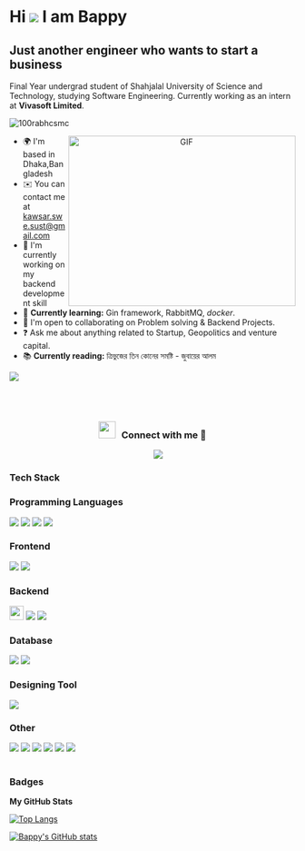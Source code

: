 Hi ![](https://user-images.githubusercontent.com/18350557/176309783-0785949b-9127-417c-8b55-ab5a4333674e.gif) I am Bappy
========================================================================================================================================

Just another engineer who wants to start a business
-----------------------------------------------------

Final Year undergrad student of Shahjalal University of Science and Technology, studying Software Engineering. Currently working as an intern at **Vivasoft Limited**.

<p align="left"> <img src="https://komarev.com/ghpvc/?username=Bappy60&label=Profile%20views&color=0e75b6&style=flat" alt="100rabhcsmc" /> </p>
<a target="_blank" align="center">
  <img align="right" top="500" height="300" width="400" alt="GIF" src="https://media.giphy.com/media/SWoSkN6DxTszqIKEqv/giphy.gif">
</a>

* 🌍  I'm based in Dhaka,Bangladesh
* ✉️  You can contact me at [kawsar.swe.sust@gmail.com](mailto:kawsar.swe.sust@gmail.com)
* 🚀  I'm currently working on my backend development skill 
* 🧠  **Currently learning:** Gin framework, RabbitMQ, *docker*.
* 🤝  I'm open to collaborating on Problem solving & Backend Projects.
* ❓ Ask me about anything related to Startup, Geopolitics and venture capital.
* 📚 **Currently reading:** ত্রিভুজের তিন কোনের সমষ্টি - জুবায়ের আলম

<a href="https://www.github.com/Bappy60" target="_blank" rel="noreferrer"><img
src="https://img.shields.io/github/followers/Bappy60?logo=github&style=for-the-badge&color=0891b2&labelColor=1c1917" /></a>

<br/>
<br/>
<h3 align="center" > <img src="https://media.giphy.com/media/iY8CRBdQXODJSCERIr/giphy.gif" width="30" height="30" style="margin-right: 10px;">Connect with me 🤝 </h3>

<p align="center">

 <div align="center"  class="icons-social" style="margin-left: 10px;">
        <a style="margin-left: 10px;"  target="_blank" href="https://www.linkedin.com/in/kawsar-ahemmmed-bappy/">
			<img src="https://img.icons8.com/doodle/40/000000/linkedin--v2.png"></a>
<!--         <a style="margin-left: 10px;" target="_blank" href="https://github.com/100rabhcsmc">
		<img src="https://img.icons8.com/doodle/40/000000/github--v1.png"></a>
		<a style="margin-left: 10px;" target="_blank" href="https://stackoverflow.com/users/12053852/saurabh-chavan?tab=profile">
				<img src="https://img.icons8.com/external-tal-revivo-color-tal-revivo/40/000000/external-stack-overflow-is-a-question-and-answer-site-for-professional-logo-color-tal-revivo.png"></a>
	   <a style="margin-left: 10px;" target="_blank" href="https://dev.to/100rabhcsmc">
					<img src="https://img.icons8.com/external-sketchy-juicy-fish/0.6x/external-blog-online-services-sketchy-sketchy-juicy-fish.png"></a> -->
<!--         <a style="margin-left: 10px;" target="_blank" href="https://instagram.com/100rabhch">
			<img src="https://img.icons8.com/doodle/40/000000/instagram-new--v2.png"></a> -->
<!-- 		<a style="margin-left: 10px;" target="_blank" href="https://twitter.com/100rabhcsmc">
			<img src="https://img.icons8.com/doodle/1x/twitter-squared--v2.png" ></a> -->
<!-- 		<a style="margin-left: 10px;" target="_blank" href="https://www.youtube.com/channel/UC-ZdNkKNHC6KguDqNFKO2Nw?view_as=subscriber">
				<img src="https://img.icons8.com/doodle/1x/youtube--v2.png" ></a> -->
<!-- 		<a style="margin-left: 5px;" target="_blank" href="https://github.com/100rabhcsmc/Me.io/blob/master/01SaurabhChavanReactNativeResume.pdf">
					<img src="https://img.icons8.com/plasticine/0.5x/resume.png" ></a> -->
  </div>

</p>


### Tech Stack

### Programming Languages

<div align="left"> 
<a href="https://go.dev/" target="_blank"><img src="https://img.shields.io/badge/Go-00ADD8?style=for-the-badge&logo=go&logoColor=white" /></a>
<a href="https://www.javascript.com/" target="_blank"><img src="https://img.shields.io/badge/javascript-%23F7DF1E.svg?&style=for-the-badge&logo=javascript&logoColor=black" /></a>
<a href="https://www.cplusplus.com/" target="_blank"><img src="https://img.shields.io/badge/c%2B%2B-%2300599C.svg?&style=for-the-badge&logo=c%2B%2B&logoColor=white" /></a>
<a href="https://www.python.org/" target="_blank"><img src="https://img.shields.io/badge/python-%233776AB.svg?&style=for-the-badge&logo=python&logoColor=white" /></a>

</div>

### Frontend

<div align="left">  
<a href="https://en.wikipedia.org/wiki/HTML5" target="_blank"><img src="https://img.shields.io/badge/html5-%23E34F26.svg?&style=for-the-badge&logo=html5&logoColor=white" /></a>
<a href="https://www.w3schools.com/css/" target="_blank"><img src="https://img.shields.io/badge/css3-%231572B6.svg?&style=for-the-badge&logo=css3&logoColor=white" /></a>
</div>

### Backend

<div align="left">  
<a href="https://echo.labstack.com" target="_blank"><img height="25" src="https://cdn.labstack.com/images/echo-logo.svg"></a>
<a href="https://expressjs.com/" target="_blank"><img src="https://img.shields.io/badge/express-%23000000.svg?&style=for-the-badge&logo=express&logoColor=white" /></a> 
<a href="https://nodejs.org/" target="_blank"><img src="https://img.shields.io/badge/node.js-%23339933.svg?&style=for-the-badge&logo=node.js&logoColor=white" /></a>  
</div>

### Database

<div align="left">  
<a href="https://www.mysql.com/" target="_blank"><img src="https://img.shields.io/badge/mysql-%234479A1.svg?&style=for-the-badge&logo=mysql&logoColor=white" /></a>  
<a href="https://redis.io/" target="_blank"><img src="https://img.shields.io/badge/redis-%23DC382D.svg?&style=for-the-badge&logo=redis&logoColor=white" /></a>  
</div>

### Designing Tool

<div align="left">  
<a href="https://www.canva.com/" target="_blank"><img src="https://img.shields.io/badge/canva-%2300C4CC.svg?&style=for-the-badge&logo=canva&logoColor=white" /></a>
</div>

### Other

<div align="left">
<a href="https://git-scm.com/" target="_blank"><img src="https://img.shields.io/badge/git-%23F05032.svg?&style=for-the-badge&logo=git&logoColor=white" /></a>  
<a href="https://github.com/" target="_blank"><img src="https://img.shields.io/badge/github-%23181717.svg?&style=for-the-badge&logo=github&logoColor=white" /></a>
<a href="https://bitbucket.org/" target="_blank"><img src="https://img.shields.io/badge/bitbucket-%230052CC.svg?&style=for-the-badge&logo=bitbucket&logoColor=white" /></a>
<a href="https://www.docker.com/" target="_blank"><img src="https://img.shields.io/badge/docker-%230db7ed.svg?style=for-the-badge&logo=docker&logoColor=white" /></a>
<a href="https://www.postman.com/" target="_blank"><img src="https://img.shields.io/badge/Postman-FF6C37?style=for-the-badge&logo=postman&logoColor=white" /></a>
<a href="https://www.latex-project.org/" target="_blank"><img src="https://img.shields.io/badge/latex-%23008080.svg?&style=for-the-badge&logo=latex&logoColor=white" /></a>  
</div>

<br/>

<!-- 
### Socials

<p align="left">
   <a href="https://www.facebook.com/ka.bappy" target="_blank" rel="noreferrer">
      <img src="https://raw.githubusercontent.com/danielcranney/readme-generator/main/public/icons/socials/facebook.svg" width="32" height="32" />
   </a>
  
   <a href="https://www.github.com/Bappy60" target="_blank" rel="noreferrer">
      <img src="https://raw.githubusercontent.com/danielcranney/readme-generator/main/public/icons/socials/github.svg" width="32" height="32" />
   </a>
  
   <a href="https://www.linkedin.com/in/kawsar-ahemmmed-bappy" target="_blank" rel="noreferrer">
      <img src="https://raw.githubusercontent.com/danielcranney/readme-generator/main/public/icons/socials/linkedin.svg" width="32" height="32" />
   </a>
</p> -->

### Badges

<b>My GitHub Stats</b>

[![Top Langs](https://github-readme-stats.vercel.app/api?username=Bappy60&theme=algolia&show_icons=true)](https://github.com/Bappy60)

[![Bappy's GitHub stats](https://github-readme-stats.vercel.app/api/top-langs?username=Bappy60&hide=c%23,stylus,blade,jupyter%20notebook,python,html,shaderlab,hlsl,makefile,css,shell,batchfile&theme=algolia&show_icons=true&layout=compact&langs_count=8)](https://github.com/Bappy60)
